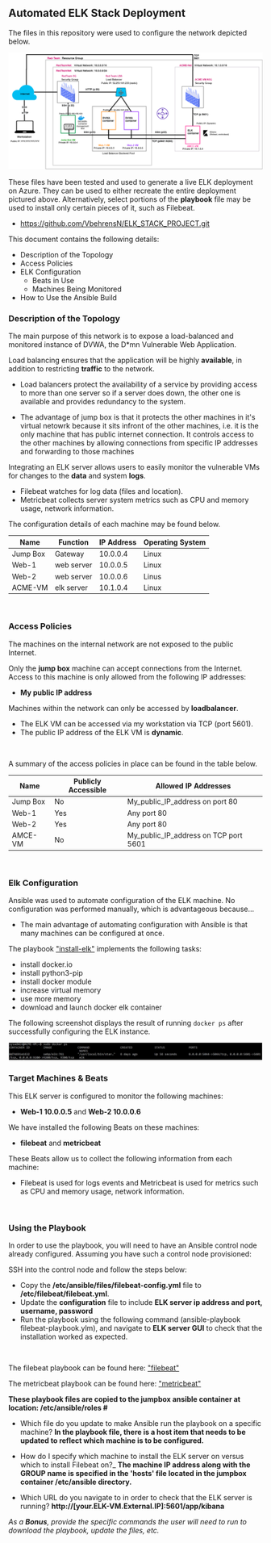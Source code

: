 ## Automated ELK Stack Deployment

The files in this repository were used to configure the network depicted below.

![](Diagrams/Red-Team-Resource-group.png)

These files have been tested and used to generate a live ELK deployment on Azure. They can be used to either recreate the entire deployment pictured above. Alternatively, select portions of the __playbook__ file may be used to install only certain pieces of it, such as Filebeat.

  -  https://github.com/VbehrensN/ELK_STACK_PROJECT.git


This document contains the following details:
- Description of the Topology
- Access Policies
- ELK Configuration
  - Beats in Use
  - Machines Being Monitored
- How to Use the Ansible Build


### Description of the Topology

The main purpose of this network is to expose a load-balanced and monitored instance of DVWA, the D*mn Vulnerable Web Application.

Load balancing ensures that the application will be highly __available__, in addition to restricting __traffic__ to the network.

- Load balancers protect the availability of a service by providing access to more than one server so if a server does down, the other one is available and provides redundancy to the system.

- The advantage of jump box is that it protects the other machines in it's virtual netowrk because it sits infront of the other machines, i.e. it is the only machine that has public internet connection. It controls access to the other machines by allowing connections from specific IP addresses and forwarding to those machines

Integrating an ELK server allows users to easily monitor the vulnerable VMs for changes to the __data__ and system __logs__.
- Filebeat watches for log data (files and location).
- Metricbeat collects server system metrics such as CPU and memory usage, network information.

The configuration details of each machine may be found below.


| Name      | Function   | IP Address | Operating System |
|-----------|------------|------------|------------------|
| Jump Box  | Gateway    | 10.0.0.4   | Linux            |
| Web-1     | web server | 10.0.0.5   | Linux            |
| Web-2     | web server | 10.0.0.6   | Linus            |
| ACME-VM   | elk server | 10.1.0.4   | Linux            |

<br />

### Access Policies

The machines on the internal network are not exposed to the public Internet. 

Only the __jump box__ machine can accept connections from the Internet. Access to this machine is only allowed from the following IP addresses:
- __My public IP address__

Machines within the network can only be accessed by __loadbalancer__.
- The ELK VM can be accessed via my workstation via TCP (port 5601).
- The public IP address of the ELK VM is __dynamic__. 

<br />

A summary of the access policies in place can be found in the table below.

| Name     | Publicly Accessible | Allowed IP Addresses                 |
|----------|---------------------|--------------------------------------|
| Jump Box | No                  | My_public_IP_address on port 80      |
| Web-1    | Yes                 | Any port 80                          |
| Web-2    | Yes                 | Any port 80                          |
| AMCE-VM  | No                  | My_public_IP_address on TCP port 5601|

<br />

### Elk Configuration

Ansible was used to automate configuration of the ELK machine. No configuration was performed manually, which is advantageous because...

- The main advantage of automating configuration with Ansible is that many machines can be configured at once.

The playbook ["install-elk"](Ansible/install-elk.yml) implements the following tasks:
 

- install docker.io
- install python3-pip
- install docker module
- increase virtual memory
- use more memory
- download and launch docker elk container


The following screenshot displays the result of running `docker ps` after successfully configuring the ELK instance. 



![](Diagrams/docker_ps_output.jpg)


### Target Machines & Beats
This ELK server is configured to monitor the following machines:
- __Web-1 10.0.0.5__ and
__Web-2 10.0.0.6__

We have installed the following Beats on these machines:
- __filebeat__ and __metricbeat__

These Beats allow us to collect the following information from each machine:
- Filebeat is used for logs events and Metricbeat is used for metrics such as CPU and memory usage, network information.

<br />

### Using the Playbook
In order to use the playbook, you will need to have an Ansible control node already configured. Assuming you have such a control node provisioned: 

SSH into the control node and follow the steps below:
- Copy the __/etc/ansible/files/filebeat-config.yml__ file to __/etc/filebeat/filebeat.yml__.
- Update the __configuration__ file to include __ELK server ip address and port, username, password__
- Run the playbook using the following command (ansible-playbook filebeat-playbook.ylm), and navigate to __ELK server GUI__ to check that the installation worked as expected.

<br />

The filebeat playbook can be found here: ["filebeat"](Ansible/filebeat-playbook.yml)

The metricbeat playbook can be found here: ["metricbeat"](Ansible/metricbeat-playbook.yml)




__These playbook files are copied to the jumpbox ansible container at location: /etc/ansible/roles #__

- Which file do you update to make Ansible run the playbook on a specific machine? 
__In the playbook file, there is a host item that needs to be updated to reflect which machine is to be configured.__


- How do I specify which machine to install the ELK server on versus which to install Filebeat on?_
__The machine IP address along with the GROUP name is specified in the 'hosts' file located in the jumpbox container /etc/ansible directory.__

- Which URL do you navigate to in order to check that the ELK server is running?  __http://[your.ELK-VM.External.IP]:5601/app/kibana__

_As a **Bonus**, provide the specific commands the user will need to run to download the playbook, update the files, etc._



